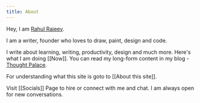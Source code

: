 ```yaml
---
title: About
---
```


Hey, I am [Rahul Rajeev](https://.rahulrajeev.net/).  
  
I am a writer, founder who loves to draw, paint, design and code. 

I write about learning, writing, productivity, design and much more. Here's what I am doing [[Now]]. You can read my long-form content in my blog - [Thought Palace](https://blog.rahulrajeev.net).

For understanding what this site is goto to [[About this site]].

Visit [[Socials]] Page to hire or connect with me and chat. I am always open for new conversations.
  
